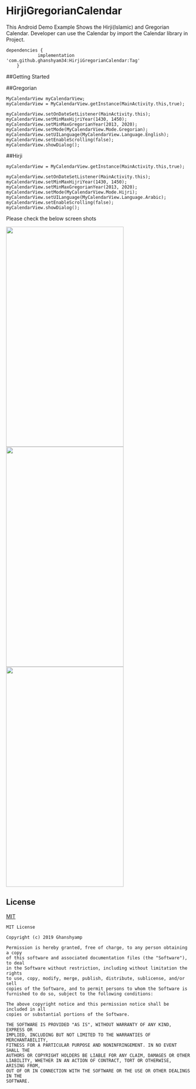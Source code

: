 # HirjiGregorianCalendar
This Android Demo Example Shows  the  Hirji(Islamic) and Gregorian Calendar. Developer can use the Calendar by import the Calendar library in Project.

```
dependencies {
	        implementation 'com.github.ghanshyam34:HirjiGregorianCalendar:Tag'
	}
```

##Getting Started


##Gregorian
```
MyCalendarView myCalendarView;
myCalendarView = MyCalendarView.getInstance(MainActivity.this,true);

myCalendarView.setOnDateSetListener(MainActivity.this);
myCalendarView.setMinMaxHijriYear(1430, 1450);
myCalendarView.setMinMaxGregorianYear(2013, 2020);
myCalendarView.setMode(MyCalendarView.Mode.Gregorian);
myCalendarView.setUILanguage(MyCalendarView.Language.English);
myCalendarView.setEnableScrolling(false);
myCalendarView.showDialog();
```

##Hirji
```
myCalendarView = MyCalendarView.getInstance(MainActivity.this,true);

myCalendarView.setOnDateSetListener(MainActivity.this);
myCalendarView.setMinMaxHijriYear(1430, 1450);
myCalendarView.setMinMaxGregorianYear(2013, 2020);
myCalendarView.setMode(MyCalendarView.Mode.Hijri);
myCalendarView.setUILanguage(MyCalendarView.Language.Arabic);
myCalendarView.setEnableScrolling(false);
myCalendarView.showDialog();
```


Please check the below screen shots 


<img src="https://user-images.githubusercontent.com/13448460/28629052-f148410e-7243-11e7-940f-cf42e578a7ca.png" data-canonical-src="https://user-images.githubusercontent.com/13448460/28629052-f148410e-7243-11e7-940f-cf42e578a7ca.png" width="320" height="600" />

<img src="https://user-images.githubusercontent.com/13448460/28629086-0335d552-7244-11e7-9ec0-0919b6dea491.png" data-canonical-src="https://user-images.githubusercontent.com/13448460/28629086-0335d552-7244-11e7-9ec0-0919b6dea491.png" width="320" height="600" />

<img src="https://user-images.githubusercontent.com/13448460/28629127-284f6cf4-7244-11e7-9d4a-cc2bf87ed2f0.png" data-canonical-src="https://user-images.githubusercontent.com/13448460/28629127-284f6cf4-7244-11e7-9d4a-cc2bf87ed2f0.png" width="320" height="600" />



## License
[MIT](https://github.com/ghanshyam34/HirjiGregorianCalendar/blob/master/LICENSE)
```
MIT License

Copyright (c) 2019 Ghanshyamp

Permission is hereby granted, free of charge, to any person obtaining a copy
of this software and associated documentation files (the "Software"), to deal
in the Software without restriction, including without limitation the rights
to use, copy, modify, merge, publish, distribute, sublicense, and/or sell
copies of the Software, and to permit persons to whom the Software is
furnished to do so, subject to the following conditions:

The above copyright notice and this permission notice shall be included in all
copies or substantial portions of the Software.

THE SOFTWARE IS PROVIDED "AS IS", WITHOUT WARRANTY OF ANY KIND, EXPRESS OR
IMPLIED, INCLUDING BUT NOT LIMITED TO THE WARRANTIES OF MERCHANTABILITY,
FITNESS FOR A PARTICULAR PURPOSE AND NONINFRINGEMENT. IN NO EVENT SHALL THE
AUTHORS OR COPYRIGHT HOLDERS BE LIABLE FOR ANY CLAIM, DAMAGES OR OTHER
LIABILITY, WHETHER IN AN ACTION OF CONTRACT, TORT OR OTHERWISE, ARISING FROM,
OUT OF OR IN CONNECTION WITH THE SOFTWARE OR THE USE OR OTHER DEALINGS IN THE
SOFTWARE.
```
